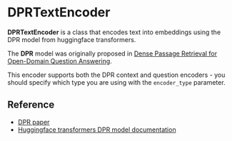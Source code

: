 # DPRTextEncoder

 **DPRTextEncoder** is a class that encodes text into embeddings using the DPR model from huggingface transformers.

The **DPR** model was originally proposed in [Dense Passage Retrieval for Open-Domain Question Answering](https://arxiv.org/abs/2004.04906).

This encoder supports both the DPR context and question encoders - you should specify which type you are using with the `encoder_type` parameter.


## Reference


- [DPR paper](https://arxiv.org/abs/2004.04906)
- [Huggingface transformers DPR model documentation](https://huggingface.co/transformers/model_doc/dpr.html)
